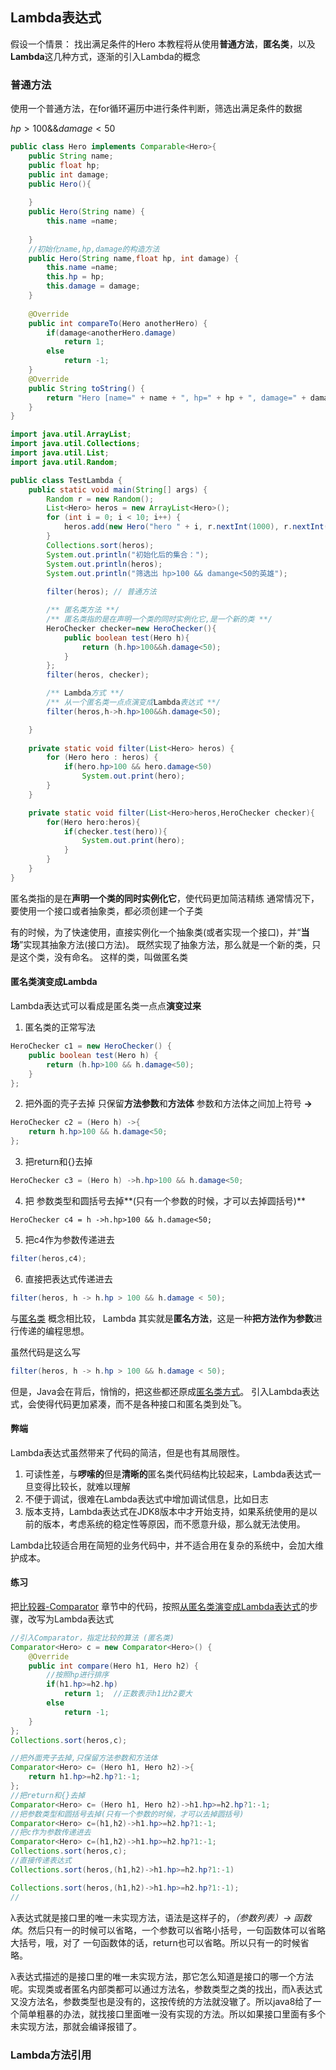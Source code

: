 ## Lambda表达式

假设一个情景： 找出满足条件的Hero
本教程将从使用**普通方法**，**匿名类**，以及**Lambda**这几种方式，逐渐的引入Lambda的概念

### 普通方法

使用一个普通方法，在for循环遍历中进行条件判断，筛选出满足条件的数据

 $hp>100 \&\& damage<50$

```java
public class Hero implements Comparable<Hero>{
    public String name;
    public float hp;  
    public int damage;
    public Hero(){
           
    }
    public Hero(String name) {
        this.name =name;
   
    }  
    //初始化name,hp,damage的构造方法
    public Hero(String name,float hp, int damage) {
        this.name =name;
        this.hp = hp;
        this.damage = damage;
    }
   
    @Override
    public int compareTo(Hero anotherHero) {
        if(damage<anotherHero.damage)
            return 1; 
        else
            return -1;
    }
    @Override
    public String toString() {
        return "Hero [name=" + name + ", hp=" + hp + ", damage=" + damage + "]\r\n";
    }
}
```

```java
import java.util.ArrayList;
import java.util.Collections;
import java.util.List;
import java.util.Random;

public class TestLambda {
    public static void main(String[] args) {
        Random r = new Random();
        List<Hero> heros = new ArrayList<Hero>();
        for (int i = 0; i < 10; i++) {
            heros.add(new Hero("hero " + i, r.nextInt(1000), r.nextInt(100)));
        }
        Collections.sort(heros);
        System.out.println("初始化后的集合：");
        System.out.println(heros);
        System.out.println("筛选出 hp>100 && damange<50的英雄");
        
        filter(heros); // 普通方法

        /** 匿名类方法 **/
        /** 匿名类指的是在声明一个类的同时实例化它,是一个新的类 **/
        HeroChecker checker=new HeroChecker(){
            public boolean test(Hero h){
                return (h.hp>100&&h.damage<50);
            }
        };
        filter(heros, checker);

        /** Lambda方式 **/
        /** 从一个匿名类一点点演变成Lambda表达式 **/
        filter(heros,h->h.hp>100&&h.damage<50);

    }
  
    private static void filter(List<Hero> heros) {
        for (Hero hero : heros) {
            if(hero.hp>100 && hero.damage<50)
                System.out.print(hero);
        }
    }

    private static void filter(List<Hero>heros,HeroChecker checker){
        for(Hero hero:heros){
            if(checker.test(hero)){
                System.out.print(hero);
            }
        }
    }
}
```

匿名类指的是在**声明一个类的同时实例化它**，使代码更加简洁精练
通常情况下，要使用一个接口或者抽象类，都必须创建一个子类

有的时候，为了快速使用，直接实例化一个抽象类(或者实现一个接口)，并“**当场**”实现其抽象方法(接口方法)。
既然实现了抽象方法，那么就是一个新的类，只是这个类，没有命名。
这样的类，叫做匿名类

#### 匿名类演变成Lambda

Lambda表达式可以看成是匿名类一点点**演变过来**

1. 匿名类的正常写法

```java
HeroChecker c1 = new HeroChecker() {
    public boolean test(Hero h) {
        return (h.hp>100 && h.damage<50);
    }
};
```

2. 把外面的壳子去掉
   只保留**方法参数**和**方法体**
   参数和方法体之间加上符号 **->**

```java
HeroChecker c2 = (Hero h) ->{
	return h.hp>100 && h.damage<50;
};
```

3. 把return和{}去掉

```java
HeroChecker c3 = (Hero h) ->h.hp>100 && h.damage<50;
```

4. 把 参数类型和圆括号去掉**(只有一个参数的时候，才可以去掉圆括号)**

 ```java'
HeroChecker c4 = h ->h.hp>100 && h.damage<50;
 ```

5. 把c4作为参数传递进去

 ```java
filter(heros,c4);
 ```

6. 直接把表达式传递进去

```java
filter(heros, h -> h.hp > 100 && h.damage < 50);
```

与[匿名类](https://how2j.cn/k/interface-inheritance/interface-inheritance-inner-class/322.html#step687) 概念相比较，
Lambda 其实就是**匿名方法**，这是一种**把方法作为参数**进行传递的编程思想。

虽然代码是这么写

```java
filter(heros, h -> h.hp > 100 && h.damage < 50);
```

但是，Java会在背后，悄悄的，把这些都还原成[匿名类方式](https://how2j.cn/k/lambda/lambda-lamdba-tutorials/697.html#step2552)。
引入Lambda表达式，会使得代码更加紧凑，而不是各种接口和匿名类到处飞。

#### 弊端

Lambda表达式虽然带来了代码的简洁，但是也有其局限性。

1. 可读性差，与**啰嗦的**但是**清晰的**匿名类代码结构比较起来，Lambda表达式一旦变得比较长，就难以理解
2. 不便于调试，很难在Lambda表达式中增加调试信息，比如日志
3. 版本支持，Lambda表达式在JDK8版本中才开始支持，如果系统使用的是以前的版本，考虑系统的稳定性等原因，而不愿意升级，那么就无法使用。

Lambda比较适合用在简短的业务代码中，并不适合用在复杂的系统中，会加大维护成本。

#### 练习

把[比较器-Comparator](https://how2j.cn/k/collection/collection-comparator-comparable/693.html#step828) 章节中的代码，按照[从匿名类演变成Lambda表达式](https://how2j.cn/k/lambda/lambda-lamdba-tutorials/697.html#step2556)的步骤，改写为Lambda表达式

```java
//引入Comparator，指定比较的算法 (匿名类)
Comparator<Hero> c = new Comparator<Hero>() {
	@Override
	public int compare(Hero h1, Hero h2) {
        //按照hp进行排序
        if(h1.hp>=h2.hp)
            return 1;  //正数表示h1比h2要大
        else
            return -1;
	}
};
Collections.sort(heros,c);

//把外面壳子去掉,只保留方法参数和方法体
Comparator<Hero> c= (Hero h1, Hero h2)->{
	return h1.hp>=h2.hp?1:-1;
};
//把return和{}去掉
Comparator<Hero> c= (Hero h1, Hero h2)->h1.hp>=h2.hp?1:-1;
//把参数类型和圆括号去掉(只有一个参数的时候，才可以去掉圆括号)
Comparator<Hero> c=(h1,h2)->h1.hp>=h2.hp?1:-1;
//把c作为参数传递进去
Comparator<Hero> c=(h1,h2)->h1.hp>=h2.hp?1:-1;
Collections.sort(heros,c);
//直接传递表达式
Collections.sort(heros,(h1,h2)->h1.hp>=h2.hp?1:-1)

```



```java
Collections.sort(heros,(h1,h2)->h1.hp>=h2.hp?1:-1);
//

```

λ表达式就是接口里的唯一未实现方法，语法是这样子的，*（参数列表）-> 函数体*。然后只有一的时候可以省略，一个参数可以省略小括号，一句函数体可以省略大括号，哦，对了 一句函数体的话，return也可以省略。所以只有一的时候省略。

λ表达式描述的是接口里的唯一未实现方法，那它怎么知道是接口的哪一个方法呢。实现类或者匿名内部类都可以通过方法名，参数类型之类的找出，而λ表达式又没方法名，参数类型也是没有的，这按传统的方法就没辙了。所以java8给了一个简单粗暴的办法，就找接口里面唯一没有实现的方法。所以如果接口里面有多个未实现方法，那就会编译报错了。

### Lambda方法引用

